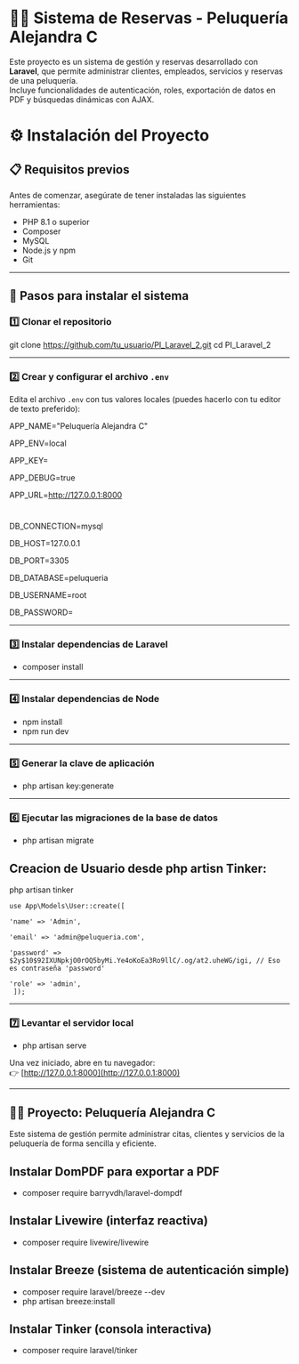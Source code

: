 # 💇‍♀️ Sistema de Reservas - Peluquería Alejandra C

Este proyecto es un sistema de gestión y reservas desarrollado con **Laravel**, que permite administrar clientes, empleados, servicios y reservas de una peluquería.  
Incluye funcionalidades de autenticación, roles, exportación de datos en PDF y búsquedas dinámicas con AJAX.


# ⚙️ Instalación del Proyecto

## 📋 Requisitos previos

Antes de comenzar, asegúrate de tener instaladas las siguientes herramientas:

- PHP 8.1 o superior  
- Composer  
- MySQL  
- Node.js y npm  
- Git

---

## 🚀 Pasos para instalar el sistema

### 1️⃣ Clonar el repositorio

git clone https://github.com/tu_usuario/PI_Laravel_2.git
cd PI_Laravel_2



---

### 2️⃣ Crear y configurar el archivo `.env`

Edita el archivo `.env` con tus valores locales (puedes hacerlo con tu editor de texto preferido):

APP_NAME="Peluquería Alejandra C"

APP_ENV=local

APP_KEY=

APP_DEBUG=true

APP_URL=http://127.0.0.1:8000

#


DB_CONNECTION=mysql

DB_HOST=127.0.0.1

DB_PORT=3305

DB_DATABASE=peluqueria

DB_USERNAME=root

DB_PASSWORD=



---

### 3️⃣ Instalar dependencias de Laravel
- composer install

---

### 4️⃣ Instalar dependencias de Node 
- npm install
- npm run dev

---

### 5️⃣ Generar la clave de aplicación
- php artisan key:generate

---

### 6️⃣ Ejecutar las migraciones de la base de datos
- php artisan migrate

## Creacion de Usuario desde php artisn Tinker:
php artisan tinker

    use App\Models\User::create([
    
    'name' => 'Admin',
    
    'email' => 'admin@peluqueria.com',
   
    'password' => $2y$10$92IXUNpkjO0rOQ5byMi.Ye4oKoEa3Ro9llC/.og/at2.uheWG/igi, // Eso es contraseña 'password'
    
    'role' => 'admin',
     ]);

---

### 7️⃣ Levantar el servidor local
- php artisan serve

Una vez iniciado, abre en tu navegador:  
👉 [http://127.0.0.1:8000](http://127.0.0.1:8000)

---

## 💇‍♀️ Proyecto: Peluquería Alejandra C

Este sistema de gestión permite administrar citas, clientes y servicios de la peluquería de forma sencilla y eficiente.

## Instalar DomPDF para exportar a PDF
- composer require barryvdh/laravel-dompdf

## Instalar Livewire (interfaz reactiva)
- composer require livewire/livewire

## Instalar Breeze (sistema de autenticación simple)
- composer require laravel/breeze --dev
- php artisan breeze:install

## Instalar Tinker (consola interactiva)
- composer require laravel/tinker